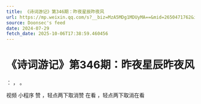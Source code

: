 ```yaml
---
title: 《诗词游记》第346期：昨夜星辰昨夜风
url: https://mp.weixin.qq.com/s?__biz=MzA5MDg1MDUyMA==&mid=2650471762&idx=2&sn=47cf80a9ca4a09e1a2bd143acd092941
source: Doonsec's feed
date: 2024-07-29
fetch_date: 2025-10-06T17:38:59.460456
---
```


# 《诗词游记》第346期：昨夜星辰昨夜风

：
，
。

视频
小程序
赞
，轻点两下取消赞
在看
，轻点两下取消在看